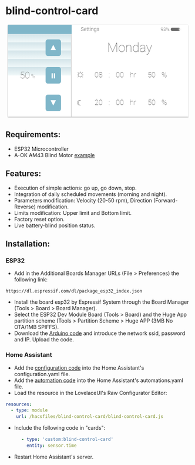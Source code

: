 # blind-control-card
<p align="center">
  <img src="https://github.com/juagarh5/blind-control-card/blob/master/examples/Interface.png?raw=true">
</p>

## Requirements:
* ESP32 Microcontroller
* A-OK AM43 Blind Motor [example](https://es.aliexpress.com/i/33044164435.html)
## Features:
* Execution of simple actions: go up, go down, stop.
* Integration of daily scheduled movements (morning and night).
* Parameters modification: Velocity (20-50 rpm), Direction (Forward-Reverse) modification.
* Limits modification: Upper limit and Bottom limit.
* Factory reset option.
* Live battery-blind position status.

## Installation:

### ESP32
* Add in the Additional Boards Manager URLs (File > Preferences) the following link:
```
https://dl.espressif.com/dl/package_esp32_index.json
```
* Install the board esp32 by Espressif System through the Board Manager (Tools > Board > Board Manager).
* Select the ESP32 Dev Module Board (Tools > Board) and the Huge App partition scheme (Tools > Partition Scheme > Huge APP (3MB No OTA/1MB SPIFFS).
* Download the [Arduino code](https://github.com/juagarh5/blind-control-card/blob/master/MQTT_BLE_Controller.ino) and introduce the network ssid, password and IP. Upload the code.

### Home Assistant
* Add the [configuration code](https://github.com/juagarh5/blind-control-card/blob/master/configuration_blind-control-card.yaml) into the Home Assistant's configuration.yaml file.
* Add the [automation code](https://github.com/juagarh5/blind-control-card/blob/master/automations_blind-control-card.yaml) into the Home Assistant's automations.yaml file.
* Load the resource in the LovelaceUI's Raw Configurator Editor:
```yaml
resources:
  - type: module
    url: /hacsfiles/blind-control-card/blind-control-card.js
```
* Include the following code in "cards":
```yaml
      - type: 'custom:blind-control-card'
        entity: sensor.time
```
* Restart Home Assistant's server.
